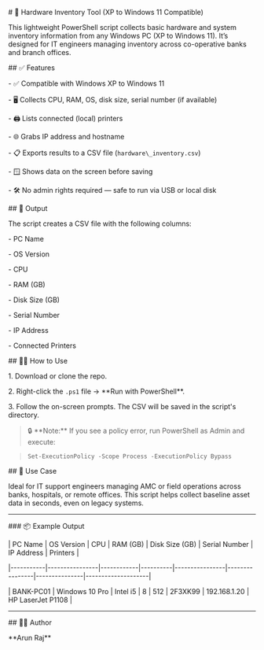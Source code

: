 \# 🏦 Hardware Inventory Tool (XP to Windows 11 Compatible)



This lightweight PowerShell script collects basic hardware and system inventory information from any Windows PC (XP to Windows 11). It’s designed for IT engineers managing inventory across co-operative banks and branch offices.



\## ✅ Features



\- ✅ Compatible with Windows XP to Windows 11  

\- 🖥️ Collects CPU, RAM, OS, disk size, serial number (if available)  

\- 🖨️ Lists connected (local) printers  

\- 🌐 Grabs IP address and hostname  

\- 📋 Exports results to a CSV file (`hardware\_inventory.csv`)  

\- 🪟 Shows data on the screen before saving  

\- 🛠️ No admin rights required — safe to run via USB or local disk



\## 📂 Output



The script creates a CSV file with the following columns:



\- PC Name  

\- OS Version  

\- CPU  

\- RAM (GB)  

\- Disk Size (GB)  

\- Serial Number  

\- IP Address  

\- Connected Printers  



\## 🏃‍♂️ How to Use



1\. Download or clone the repo.

2\. Right-click the `.ps1` file → \*\*Run with PowerShell\*\*.

3\. Follow the on-screen prompts. The CSV will be saved in the script's directory.



> 🔒 \*\*Note:\*\* If you see a policy error, run PowerShell as Admin and execute:  

> `Set-ExecutionPolicy -Scope Process -ExecutionPolicy Bypass`



\## 🔧 Use Case



Ideal for IT support engineers managing AMC or field operations across banks, hospitals, or remote offices. This script helps collect baseline asset data in seconds, even on legacy systems.



---



\### 📦 Example Output



| PC Name   | OS Version     | CPU        | RAM (GB) | Disk Size (GB) | Serial Number | IP Address    | Printers          |

|-----------|----------------|------------|----------|----------------|----------------|---------------|--------------------|

| BANK-PC01 | Windows 10 Pro | Intel i5   | 8        | 512            | 2F3XK99        | 192.168.1.20  | HP LaserJet P1108 |



---



\## 👨‍🔧 Author



\*\*Arun Raj\*\*  

